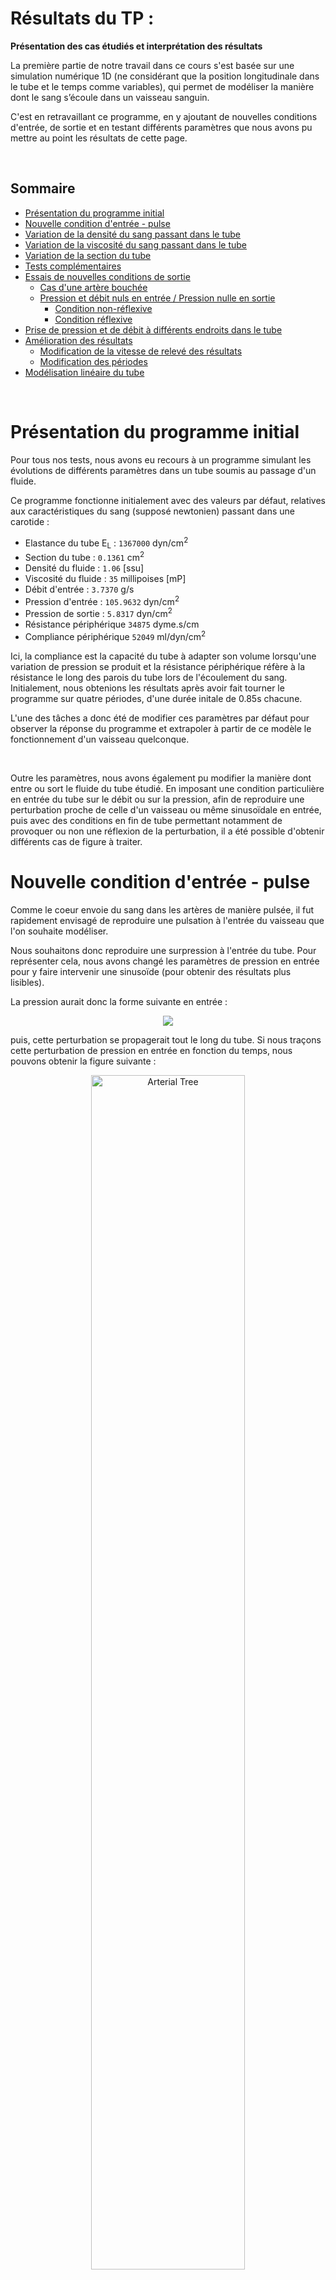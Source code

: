 # Résultats du TP : 

**Présentation des cas étudiés et interprétation des résultats**


La première partie de notre travail dans ce cours s'est basée sur une simulation numérique 1D (ne considérant que la position longitudinale dans le tube et le temps comme variables), qui permet de modéliser la manière dont le sang s’écoule dans un vaisseau sanguin. 

C'est en retravaillant ce programme, en y ajoutant de nouvelles conditions d'entrée, de sortie et en testant différents paramètres que nous avons pu mettre au point les résultats de cette page.


&nbsp;



## **Sommaire**   


* [Présentation du programme initial](#Presentation)
* [Nouvelle condition d'entrée - pulse](#2)
* [Variation de la densité du sang passant dans le tube ](#3)
* [Variation de la viscosité du sang passant dans le tube ](#4)
* [Variation de la section du tube ](#6)
* [Tests complémentaires ](#5)
* [Essais de nouvelles conditions de sortie](#Sortie) 
     * [Cas d'une artère bouchée](#Stop) 
     * [Pression et débit nuls en entrée / Pression nulle en sortie](#Nul)
          * [Condition non-réflexive](#parefl)
          * [Condition réflexive](#refl)
* [Prise de pression et de débit à différents endroits dans le tube](#Diff)
* [Amélioration des résultats](#mieux)
    * [Modification de la vitesse de relevé des résultats](#CFL)
    * [Modification des périodes](#per)
* [Modélisation linéaire du tube](#Lin)

&nbsp;


# Présentation du programme initial <a id="Presentation"></a>

Pour tous nos tests, nous avons eu recours à un programme simulant les évolutions de différents paramètres dans un tube soumis au passage d'un fluide.

Ce programme fonctionne initialement avec des valeurs par défaut, relatives aux caractéristiques du sang (supposé newtonien) passant dans une carotide : 

- Elastance du tube E<sub>L</sub> : ``1367000`` dyn/cm<sup>2</sup>
- Section du tube : ``0.1361`` cm<sup>2</sup>
- Densité du fluide : ``1.06`` [ssu]
- Viscosité du fluide : ``35`` millipoises [mP]
- Débit d'entrée : ``3.7370`` g/s
- Pression d'entrée : ``105.9632`` dyn/cm<sup>2</sup>
- Pression de sortie :  ``5.8317`` dyn/cm<sup>2</sup>
- Résistance périphérique ``34875`` dyme.s/cm 
- Compliance périphérique ``52049`` ml/dyn/cm<sup>2</sup>


Ici, la compliance est la capacité du tube à adapter son volume lorsqu'une variation de pression se produit et la résistance périphérique réfère à la résistance le long des parois du tube lors de l'écoulement du sang. Initialement, nous obtenions les résultats après avoir fait tourner le programme sur quatre périodes, d'une durée initale de 0.85s chacune.

L'une des tâches a donc été de modifier ces paramètres par défaut pour observer la réponse du programme et extrapoler à partir de ce modèle le fonctionnement d'un vaisseau quelconque. 

&nbsp;

Outre les paramètres, nous avons également pu modifier la manière dont entre ou sort le fluide du tube étudié.
En imposant une condition particulière en entrée du tube sur le débit ou sur la pression, afin de reproduire une perturbation proche de celle d'un vaisseau ou même  sinusoïdale en entrée, puis avec des conditions en fin de tube permettant notamment de provoquer ou non une réflexion de la perturbation, il a été possible d'obtenir différents cas de figure à traiter.






# Nouvelle condition d'entrée - pulse <a id="2"></a>

Comme le coeur envoie du sang dans les artères de manière pulsée, il fut rapidement envisagé de reproduire une pulsation à l'entrée du vaisseau que l'on souhaite modéliser.

Nous souhaitons donc reproduire une surpression à l'entrée du tube.
Pour représenter cela, nous avons changé les paramètres de pression en entrée pour y faire intervenir une sinusoïde (pour obtenir des résultats plus lisibles).

La pression aurait donc la forme suivante en entrée :

<p align="center">
<img src="https://render.githubusercontent.com/render/math?math=P_{entree}(t)=P_{max} * sin\left(\frac{\pi t}{T_{pulse}}\right)">
</p>

puis, cette perturbation se propagerait tout le long du tube.
Si nous traçons cette perturbation de pression en entrée en fonction du temps, nous pouvons obtenir la figure suivante :

<p align="center">
<img src="Images/TP/testpulse.png" alt="Arterial Tree" style="width:70%; border:0;">
</p>

Les résultats relatifs aux essais avec cette nouvelle condition d'entrée seront développés par la suite.






# Variation de la densité du sang passant dans le tube <a id="3"></a>

Ici, nous avons choisi de tester le comportement de notre modèle en mettant en évidence l'impact de la densité du sang qui le traverse sur l'évolution de la pression et du débit, en entrée et en sortie du tube.

Ici, le tube choisi a une longueur de 20cm et nous fixerons la viscosité à 10 millipoises (0.01 dans le code) pour tous les tests de cette section. Les autres paramètres sont similaires à ce qui a été établi précédemment (nous conservons un pulse en entrée).



En considérant que le fluide traversant le tube possède une densité de 0.01, puis une densité de 0.1, la pression et le débit - en entrée et en sortie du tube - sont de la forme suivante : 


<img src="Images/TP/densité 0.01 PM.png" alt="image1" style="display:inline-block; width:48%; border:0;"/> <!-- Image à gauche -->
<img src="Images/TP/densité 0.1 PM.png" alt="image2" style="display:inline-block; width:48%; border:0;"/> <!-- Image à droite -->

<p align="center">
pulse pour une densité de 0.01/ de 0.1
</p>



On remarque ainsi que la pression baisse entre l’entrée et la sortie quand la densité est inférieure à 1. Pour vérifier si ce phénomène persiste avec une densité égale ou supérieure à l'unité, nous l'augmentons encore : 

<img src="Images/TP/densité 1 PM.png" alt="image1" style="display:inline-block; width:48%; border:0;"/> <!-- Image à gauche -->
<img src="Images/TP/densité 5 PM.png" alt="image2" style="display:inline-block; width:48%; border:0;"/> <!-- Image à droite -->

<p align="center">
pulse pour une densité de 1/ de 5
</p>


Au delà de l'unité, il n'y a plus de distinction notable entre l'entrée et la sortie du tube.

&nbsp;


Par la suite, nous testons des valeurs encore supérieures pour la densité du fluide, afin de suivre l'évolution qualitative de l'aspect des courbes lors de l'augmentation de ce paramètre : 


<img src="Images/TP/densité 10 PM.png" alt="image1" style="display:inline-block; width:48%; border:0;"/> <!-- Image à gauche -->
<img src="Images/TP/densité 25 PM.png" alt="image2" style="display:inline-block; width:48%; border:0;"/> <!-- Image à droite -->

<p align="center">
pulse pour une densité de 10/ de 25
</p>

&nbsp;


<img src="Images/TP/densité 50 PM.png" alt="image1" style="display:inline-block; width:48%; border:0;"/> <!-- Image à gauche -->
<img src="Images/TP/densité 100 PM.png" alt="image2" style="display:inline-block; width:48%; border:0;"/> <!-- Image à droite -->

<p align="center">
pulse pour une densité de 50/ de 100
</p>

&nbsp;


<img src="Images/TP/densité 500 PM.png" alt="image1" style="display:inline-block; width:48%; border:0;"/> <!-- Image à gauche -->
<img src="Images/TP/densité 1000 PM.png" alt="image2" style="display:inline-block; width:48%; border:0;"/> <!-- Image à droite -->

<p align="center">
pulse pour une densité de 500/ de 1000
</p>


Augmenter la densité décale les courbes en sortie du tube par rapport à celles d'entrée. Ainsi, le pulse imposé en entrée met plus de temps à se propager vers la fin du tube lorsque la densité du fluide est élevée. Autrement dit, la vitesse de propagation de la perturbation diminue puisqu'elle met plus de temps à atteindre l'autre extrémité du tube.

&nbsp;


On peut par ailleurs déduire graphiquement la vitesse des ondes qui se propagent en mesurant la différence de temps entre les 2 maxima des courbes : 

<p align="center">
<img src="Images/TP/vitss PM.png" alt="Arterial Tree" style="width:70%; border:0;">
</p>

(vu que le pulse met le même temps pour arriver à la sortie dans les deux cas ci-dessus, on mesure indifféremment sur l'évolution de la pression ou du débit)

Dans le cas exposé ci-contre, nous avons une densité de 50. Ici, il y a une différence de 0.175-0.025 = 0.150s entre le pulse en entrée et celui en sortie. 

Puisque nous connaissons la longueur L du tube, ainsi que le temps mis pour le traverser, nous pouvons obtenir la vitesse de la manière suivante :

<p align="center">
<img src="https://render.githubusercontent.com/render/math?math=v=\frac{L}{\Delta t}">
</p>

De fait, pour ce test ci, le pulse va a une vitesse de :

<img src="https://render.githubusercontent.com/render/math?math=v=\frac{0.2}{0.15}\approx1.33m.s^{-1}">


En réitérant l'essai par exemple pour une densité de 100, nous obtenons une différence de temps de 0.21s, et donc une vitesse proche de 0.95m/s. Cela prouve bien la diminution de la vitesse lors de l'augmentation de la densité du fluide circulant dans le tube.








# Variation de la viscosité du sang passant dans le tube <a id="4"></a>



Dans cette partie, nous cherchons l'influence de la viscosité du sang sur l'évolution de la pression et du débit, en entrée et en sortie du tube.
Nous réutilisons le pulse introduit précédemment, ainsi que tous les paramètres initiaux (hormis la viscosité).



Pour un fluide ayant une viscosité très faible, par exemple de l'ordre de 1 à 1.10<sup>-4</sup> mP (0.001 et 0.0000001 poises dans le code), on obtient les pressions et débits en entrée et en sortie du tube suivants : 



<img src="Images/TP/Nu_0.0000001.png" alt="image1" style="display:inline-block; width:48%; border:0;"/> <!-- Image à gauche -->
<img src="Images/TP/Nu_0.001.png" alt="image2" style="display:inline-block; width:48%; border:0;"/> <!-- Image à droite -->

<p align="center">
pulse pour une viscosité de  1.10<sup>-4</sup> / 1 mP
</p>

&nbsp;


Le pulse est arrivé dans ces deux cas à la sortie sans perdre en intensité. En omettant dans cette partie l'action de la résistance périphérique du tube, on peut supposer que les pertes de charge sont négligeables dans ces essais.
Une viscosité trop faible n'altère donc aucunement l'intensité ni l'aspect de la perturbation imposée en entrée.

&nbsp;

D'autres essais pour des viscosités plus importantes nous donnent les figures ci-contre :

<img src="Images/TP/Nu_0.1.png" alt="image1" style="display:inline-block; width:48%; border:0;"/> <!-- Image à gauche -->
<img src="Images/TP/Nu_0.2.png" alt="image2" style="display:inline-block; width:48%; border:0;"/> <!-- Image à droite -->

<p align="center">
pulse pour une viscosité de 100 / de 200 mP
</p>


&nbsp;

Ici, les perturbations imposées en entrée ressortent en ayant perdu en intensité. Nous pouvons donc vraisemblablement affirmer que la viscosité du fluide commence à amortir le pulse d'entrée. 

D'autre part, une réflexion en entrée commence à se distinguer pour une viscosité de l'ordre de 100 mP. 
Juste après le pulse imposé, une partie du fluide est directement renvoyée vers l'entrée, ce qui laisse apparaître un débit négatif. L'augmentation de la viscosité du fluide rend donc à priori l'onde imposée en entrée plus sujette à subir des réflexions, vu que le fluide résiste plus au mouvement et au passage de la perturbation.


&nbsp;

On vérifie cela en prenant des viscosités plus élevées :

<img src="Images/TP/Nu_0.5.png" alt="image1" style="display:inline-block; width:48%; border:0;"/> <!-- Image à gauche -->
<img src="Images/TP/Nu_1.png" alt="image2" style="display:inline-block; width:48%; border:0;"/> <!-- Image à droite -->

<p align="center">
pulse pour une viscosité de 500 / de 1000 mP
</p>

&nbsp;

L'apparition d'un débit négatif est d'autant plus marquée que la viscosité est élevée, comme attendu. 

Aux temps longs, les débits d'entrée et de sortie tendent à prendre une même valeur nulle aux temps longs puisque la perturbation est passée et n'impacte plus le passage du fluide dans le tube.


&nbsp;



Si on augmente encore la viscosité du fluide :

<p align="center">
<img src="Images/TP/Nu_10.png" alt="Arterial Tree" style="width:70%; border:0;">
</p>

<p align="center">
pulse pour une viscosité de 10 000 mP (zoom sur le pulse en sortie à droite)
</p>


A ce stade, la viscosité du fluide est suffisamment importante pour que le pulse imposé en entrée soit quasiment totalement amorti en sortie du tube. 




&nbsp;

Pour les premiers essais, les signaux en entrée et en sortie sont à chaque fois repérés au mêmes instants (il faut environ 0.022s pour que le pulse arrive à la sortie du tube). Les modifications opérées sur la viscosité du fluide n'ont donc à priori pas impacté la vitesse du pulse. 

Mais si on prend des viscosités supérieures, à partir de 500mP, le pic de pression en sortie commence à s'étaler sur la fin, même si le signal arrive en sortie du tube aux mêmes temps que précédemment. On pourra donc en conclure que la viscosité n'a qu'un impact très faible sur la vitesse de la perturbation pour nos essais.





# Variation de la section, la longueur, la compliance et la résistance périphérique du tube <a id="4"></a>

<p align="center">
<img src="Images/TP/paramètres initiaux.png" alt="Paramètres initiaux" style="width:70%; border:0;">
</p>

<p align="center">
Section du tube 0.1361 / Longueur du tube 20 / Résistance périphérique 34875 / Compliance périphérique 52049
</p>

<p align="center">
<img src="Images/TP/longueur 10.png" alt="longueur 10" style="width:70%; border:0;">
</p>

<p align="center">
Longueur du tube 10
</p>

Ici en modifiant la longueur du tube en le rendant deux fois moins long, on observe une casi superposition des valeurs de pression et de débit montrant qu'elles n'ont pas le temps de subir de grands changements avec une variation si petite..

<p align="center">
<img src="Images/TP/longueur 100.png" alt="longueur 100" style="width:70%; border:0;">
</p>

<p align="center">
Longueur du tube 100
</p>

Avec une longueur 5 fois plus grande on observe que le débit en sortie est moins élevé mais qu'il se stabilise autour de là-même valeur, de plus le pulse de pression est moins élevé.

<p align="center">
<img src="Images/TP/longueur 1000.png" alt="longueur 1000" style="width:70%; border:0;">
</p>

<p align="center">
Longueur du tube 1000
</p>

Avec un tube d'une telle longueur on observe une brutale chute de débit en sortie de plus la pression n'arrive pas à être communiqué en sortie de tube.

<p align="center">
<img src="Images/TP/section 0.01.png" alt="section 0.01" style="width:70%; border:0;">
</p>

<p align="center">
Section du tube de 0.01
</p>

Ici la section étant étant 10 fois moins grande le signal de débit en entrée et en sortie ne varie casi pas et le pulse de pression ne communique pas.
</p>

<p align="center">
<img src="Images/TP/section 0.5.png" alt="section 0.5" style="width:70%; border:0;">
</p>

<p align="center">
Section du tube de 0.5
</p>

Une section 5 fois plus grande que l'originale n'implique pas de changement de pression cependant on observe une instabilité numérique du résultat de débit en entrée et sortie cependant il reste stable autour des mêmes valeurs.


<p align="center">
<img src="Images/TP/Compliance périphérique 5204.9.png" alt="Compliance périphérique 5204.9" style="width:70%; border:0;">
</p>

<p align="center">
<img src="Images/TP/Compliance périphérique 520490.png" alt="Compliance périphérique 520490" style="width:70%; border:0;">
</p>

On modifiant la compliance d'un facteur 10 on observe très peu de variations de pression et débit.

<p align="center">
<img src="Images/TP/Résistance périphérique 3487.5.png " alt="Résistance périphérique 3487.5" style="width:70%; border:0;">
</p>

Avec une résistance périphérique moins élevé on observe une superposition des débits en entrée et en sortie. On observe les mêmes variations de pression avec une intensité différente.

<p align="center">
<img src="Images/TP/Résistance périphérique 348750.png" alt="Résistance périphérique 348750.png" style="width:70%; border:0;">
</p>
 Une résistance périphérique 10 fois moins élevée montre une instabilitée des résultats ne permettant pas de donner d'interprétation sur l'évolution du débit.

# Variation de de la section du tube <a id="6"></a>



















#  Tests complémentaires <a id="5"></a>

On prend en condition d’entrée une pression à l’entrée du tube constante (on prend un cas où la pression en entrée est non sinusoïdale) et une condition de sortie de type Windkessel simple (une condition réflexive).

**Démarche d’étude :**

On choisit des pressions de tel sorte à avoir un écoulement (Pentrée ≠ Psortie). On obtient donc lors du tracé de du débit en sortie du tube en fonction du temps des débits qui se stabilise et devient constant au cours du temps. Le but est de faire une étude paramétrique donc on change au fur et à mesure les valeurs de la section A0 dans un premier temps (ensuite les valeurs de la longueur du tube et de l’elastance) et on prélève les valeurs de débit à la sortie du tube directement du graphique (débit, temps) pour pouvoir tracer la courbe d’évolution du débit en sortie du tube en fonction des différentes valeurs de section
(ensuite des différentes valeurs de longueur du tube et d’elastance).



- Courbe du débit en sortie en fonction de la section :

<p align="center">
<img src="Images/TP/fig 1 I.png" alt="Arterial Tree" style="width:70%; border:0;">
</p>

&nbsp;


En général :

Le débit est le volume de fluide par unité de temps qui passe devant un point à travers une
surface A. 

<p align="center">
<img src="Images/TP/fig 2 I.png" alt="Arterial Tree" style="width:60%; border:0;">
</p>

Ici, le cylindre ombragé de fluide passe devant le point P dans un tuyau uniforme
en un temps t. Le volume du cylindre est Ad et la vitesse moyenne est v =d/t.
Le débit s’écrit donc :

<p align="center">
<img src="https://render.githubusercontent.com/render/math?math=Q=\frac{Ad}{t}=A\Vec{v}">
</p>


Donc le débit Q est proportionnel à la section A d’après la formule donnée.
D’après la figure ci-contre qui donne l’évolution du débit en sortie du tube en fonction de la section,
on remarque que la représentation graphique de cette évolution est une droite linéaire affine. Donc la courbe traduit bien la proportionnalité de la section par rapport au débit.
(Plus la valeur de la section augmente plus le débit en sortie du tube est important)

&nbsp;

- Courbe du débit en sortie en fonction de l’elastance :


<p align="center">
<img src="Images/TP/fig 3 I.png" alt="Arterial Tree" style="width:70%; border:0;">
</p>


On sait que le débit (ml) est inversement proportionnel à l’elastance (E =DP/DV)
. Ici on a :
La loi du tube qui s’écrit : A(I)=A0*(P(I)/EL+1))
Et le débit Q=A(I)*U(I) donc Q= A0*(P(I)/EL+1)*U(I)

D’après la figure ci-dessus qui donne l’évolution du débit en sortie du tube en fonction de
l’élastance du tube, on remarque qu’on obtient une hyperbole qui est généralement la
représentation graphique d’une fonction inverse y=1/x. Donc la courbe est bien en accord
avec la relation liant le débit et l’elastance. Dans la figure 2 on remarque également que
plus la valeur de l’élastance est grande moins le débit en sortie du tube est important.



&nbsp;

- Courbe du débit en sortie du tube en fonction de la longueur du tube :


<p align="center">
<img src="Images/TP/fig 4 I.png" alt="Arterial Tree" style="width:70%; border:0;">
</p>





En général :

La loi de Poiseuille nous donne la relation liant le débit volumique, la viscosité dynamique
du fluide, la différence de pression, le rayon et la longueur du tube :

<p align="center">
<img src="https://render.githubusercontent.com/render/math?math=q_v=\frac{\pi r^4}{8\eta l}.(p_1 - p_2)">
</p>


Donc, de la formule ci-dessus on peut dire que le débit varie de manière inversement
proportionnelle à la longueur.
D’après la troisième figure de cette partie, qui donne l’évolution du débit du fluide en sortie du tube en fonction de
différentes valeurs de longueur du tube, on remarque qu’on obtient une courbe qui se
rapproche plus d’une droite linéaire décroissante et qui traduit donc une proportionnalité.
Cela va en contradiction avec la formule donnée par la loi de poiseuille. Pour donner une
explication à cela on peut dire que la linéarité qu’on remarque sur la courbe est due aux
frottements.


# Essais de nouvelles conditions de sortie :  <a id="Sortie"></a>


## Cas d'une artère bouchée : <a id="Stop"></a>

Dans ce cas-ci on a mis en place un pulse à l'entrée de l'artère et on impose un débit nul en sortie afin de simuler une artère bouchée. 
On obtient l'évolution du débit à l'entrée suivant :
<p align="center">
<img src="Images/TP/debit_illustre.png" alt="Débit" style="width:75%; border:0;">
</p>
On voit clairement l'onde qui revient, en débit négatif, puis qui repart après un rebond, ce sont les réflexions de l'onde. Les pics du débits décroissent en fonction du temps, cela est dû à la viscosité. On peut essayer de l'estimer en modélisant sur matlab la pente.





## Pression et débit nuls en entrée / pression nulle en sortie  <a id="Nul"></a>


Dans cette section, nous envisageons de considérer que la pression et le débit à l'entrée du tube sont nuls. Ainsi, nous ne devrions qu'avoir à prendre en compte la perturbation provoquée par le pulse que nous imposerons en entrée. On testera également le fait d'annuler la pression en sortie.

### Condition non-réflexive <a id="parefl"></a>

Les résultats présentés ici seront basés sur les paramètres suivants :

- Elastance du tube E<sub>L</sub> : ``1367000`` dyn/cm<sup>2</sup>
- Section du tube A<sub>0</sub> : ``0.1361`` cm<sup>2</sup>
- Longueur du tube  L : ``25`` cm
- Densité du fluide : ``1.06`` kg/m<sup>3</sup>
- Viscosité du fluide : ``35`` millipoises [mP]

On travaille sur un fluide supposé newtonien, la viscosité sera donc supposée constante. Afin d'avoir des résultats plus visibles, nous avons fait tourner le programme sur 20 périodes (on se concentrera principalement sur la hauteur des premiers pics et sur les éventuelles réflexions, donc un tel affichage est plus efficace).

&nbsp;

En reprenant la condition d'entrée introduite précédemment et en traçant la pression à la sortie du tube, sans modifier les pressions et débits par défaut, il vient :

<p align="center">
<img src="Images/TP/Newentreesortiepressparefl.png" alt="Arterial Tree" style="width:70%; border:0;">
</p>


La pression en sortie est légèrement supérieure que celle imposée en entrée. Cela pourrait provenir du fait que, malgré la condition non-réflexive imposée, quelques réflexions se produisent tout au long du tube. Ces réflexions pourraient finir par pousser une plus grande quantité à la fois à la sortie du tube, le tout provoquant une surpression. Une autre hypothèse basée sur la vitesse de relevé des informations tout au long du tube dans notre programme sera explicitée par la suite.

&nbsp;

En annulant cette fois les pressions et débits en entrée, nous pouvons obtenir ce qui suit :

<p align="center">
<img src="Images/TP/entreesortie.png" alt="Arterial Tree" style="width:70%; border:0;">
t d</p>

Cette fois, la pression en sortie est significativement supérieure à celle imposée par le pulse en entrée (le pic est deux fois supérieur). Ici, la première hypothèse fournie est plus crédible, puisque le pulse se réfléchit nettement plusieurs fois - bien plus que dans au cas où nous avions des pressions non-nulles aux extrémités - malgré la non-relféxivité imposée. La surpression s'explique donc d'autant mieux que l'on peut observer les réflexions partielles.

Cependant, l'annulation des paramètres cités inhibe l'effet de la condition de sortie choisie. Nous étions censés n'observer aucune réflexion en fin de tube, mais le fait d'annuler la pression à la fin oblige à priori une partie du pulse envoyé en entrée à se réfléchir.



&nbsp;

Nous pouvons mettre cela en parallèle avec l'évolution du débit à ces deux points de mesure : 


<p align="center">
<img src="Images/TP/Newentreesortiedebitparefl.png" alt="Arterial Tree" style="width:70%; border:0;">
</p>

Dans cette configuration, le sang réfléchi dans le sens inverse de l'écoulement peut ressortir du tube par l'entrée, puisque le tube n'y est pas bouché, d'où le débit négatif observé peu de temps après le pic de débit en sortie. C'est ce que nous avions déjà pu observer en bouchant le tube en amont.


&nbsp;

Lorsque nous annulons les pressions et débits en entrée, nous obtenons la figure suivante pour les débits :

<p align="center">
<img src="Images/TP/entreesortiedebit.png" alt="Arterial Tree" style="width:70%; border:0;">
</p>

Le débit en sortie du tube est bien moins important qu'en entrée, tandis qu'un important pic négatif (courbe bleue) se profile après le signal en sortie.
Ce débit négatif observé en entrée est très important mais s'amoindrit rapidement lorsqu'une première réflexion s'est produite. 

La condition de sortie ne peut toujours pas être parfaitement respectée si l'on impose une pression nulle en sortie. 



### Condition réflexive <a id="refl"></a>

Cette fois, nous tentons d'annuler la pression en entrée et en sortie, ainsi que le débit en entrée tout en prenant une condition à priori réflexive :


<img src="Images/TP/Newentreesortiepress.png" alt="image1" style="display:inline-block; width:48%; border:0;"/> <!-- Image à gauche -->
<img src="Images/TP/entreesortiepressreflCOND.png" alt="image2" style="display:inline-block; width:48%; border:0;"/> <!-- Image à droite -->

<p align="center">
sans annuler les paramètres (à gauche) / en annulant (à droite) - pression
</p>

&nbsp;

<img src="Images/TP/Newentreesortiedebit.png" alt="image2" style="display:inline-block; width:48%; border:0;"/> <!-- Image à droite -->
<img src="Images/TP/entreesortiedebitreflCOND.png" alt="image1" style="display:inline-block; width:48%; border:0;"/> <!-- Image à gauche -->

<p align="center">
sans annuler les paramètres (à gauche) / en annulant (à droite) - débit
</p>



Pour l'évolution de la pression comme celle du débit, nous obtenons avec les paramètres initiaux des résultats très similaires à ce que nous avions pu trouver en bouchant le tube avec un débit nul en sortie.

Dans les conditions standard, le débit en sortie est quasiment nul tandis que celui en entrée atteste à priori de multiples réflexions.

Ces observations viennent naturellement de la condition de sortie imposée dans notre programme. En effet, nous considérons ici une condition de type Windkessel en sortie du tube. La résistance périphérique y est définie par : 

<p align="center">
<img src="https://render.githubusercontent.com/render/math?math=R_{parois} = \frac{P_{entree} - P_{sortie}}{Q}">
</p>

Où Q est le débit à l'endroit considéré. Ainsi, le débit est d'autant plus faible en sortie que la résistance considérée y est importante (elle est de 34875 dyme.s/cm  dans notre cas). Une quantité notoire de sang va être réfléchie en sortie du tube et seulement une faible partie traversera effectivement la sortie. De fait, le débit en sortie est bien plus faible qu'ailleurs.

&nbsp;

Pour les figures obtenues en annulant les pressions aux extrémités ainsi que le débit en entrée, nous n'obtenons plus de phénomène de réflexion aussi marqué. Comme précédemment, l'onde n'est pas totalement réfléchie (nous avons un pic de débit en sortie), donc la condition de sortie n'est pas pleinement respectée.

Mais à présent, nous pouvons à priori trouver une explication pour l'intensité du pic de pression en sortie, qui est toujours aussi élevée que pour l'autre condition de sortie. Comme nous avons de multiples réflexions, on peut s'attendre à avoir une plus grande pression dans une même zone. L'onde qui se propage initialement va croiser des réflexions et s'additionner avec, notamment en sortie où nous venons d'imposer une condition proche de celle du tube bouché.

&nbsp;

Au final, nous pourrions affirmer que l'annulation des pressions (plus encore que l'annulation du débit en entrée) a un plus grand impact sur l'évolution du pulse dans le tube que les conditions imposées en sortie. Dans les deux cas testés, nous obtenons des résultats se situant dans une sorte d'entre-deux, une partie de l'onde se réflechit et le reste traverse effectivement le tube, et ce indépendamment de ce que l'on tente d'imposer aux extrémités.








# Prise de pression et de débit à différents endroits dans le tube  <a id="Diff"></a>


Un des problèmes pouvant limiter notre analyse dans ce TP est dû aux endroits choisis dans le tube pour tracer l'évolution des paramètres. Si nous ne prenions que l'évolution au cours du temps de ce qu'il se passe en entrée et/ou en sortie, nous ne pourrions pas vérifier le fonctionnement intermédiaire du programme.

Pour y remédier et avoir un meilleur aperçu de l'évolution des paramètres le long du tube, nous prenons des mesures également au milieu de celui-ci.


<p align="center">
<img src="Images/TP/entreesortiemilpress.png" alt="Arterial Tree" style="width:70%; border:0;">
</p>

(nous reprenons les conditions standard, avec un pulse en entrée et une condition de Windkessel simple en sortie)

Le même phénomène de reflux est perceptible au milieu du tube, même s'il est moins prononcé qu'en sortie.

Autrement, on peut déjà voir ici que la pression n'a plus la même allure au milieu du tube, le pic y étant plus faible qu'en entrée. 
La résistance périphérique n'étant pas nulle pour notre essai, il se peut que des pertes de charge tout au long du tube soient à l'origine de cette modification.

&nbsp;

Pour vérifier cela, on peut augmenter encore le nombre de points de mesure :



<p align="center">
<img src="Images/TP/touslespointspression2.png" alt="Arterial Tree" style="width:70%; border:0;">
</p>

En réalité, les pics de pression relevés tout au long du tube semblent décroître, en partant de la sortie du tube et jusqu'au quart de celui-ci.
L'hypothèse des pertes de charge ne permet donc pas à priori d'expliquer une telle évolution de la pression dans le tube.




 # Amélioration des résultats <a id="mieux"></a>

Nous allons tenter ici d'améliorer les résultats présentés dans la partie précédente.

## Modification de la vitesse de relevé des résultats <a id="CFL"></a>

Nous avons pu envisager que les résultats précédemment obtenus étaient peut-être dûs à un mauvais relevé des pressions au cours du temps. 

En effet, pour relever les données de pression, il nous faut mettre en place un schéma de calcul suffisamment en avance sur l'onde à analyser pour pouvoir relever des résultats, sans pour autant être trop rapide pour ne pas omettre des informations pouvant être trop éloignées temporellement de ce que l'on souhaite obtenir.
Cette condition de 'vitesse de relevé' à respecter, la condition CFL, pourrait être à l'origine de nos résultats inexplicables.

Nous sommes partis de base sur un CFL valant 3 fois la vitesse de l'onde produite dans notre modèle. En prenant une condition CFL de 2.5 fois la vitesse de l'onde, nous obtenons la figure suivante : 

<p align="center">
<img src="Images/TP/touslespointspression255.png" alt="Arterial Tree" style="width:70%; border:0;">
</p>
<p align="center">
Evolution de la pression - CFL de 2.5
</p>


Il apparaît en effet bien, cette fois-ci, que le pic diminue jusqu'à ce que l'on arrive aux trois quarts du tube. Le niveau du pic repart cependant encore à la hausse après ce passage. 


&nbsp;

Nous essayons donc encore de réduire cette condition CFL, cette fois ci à 2.2 fois la vitesse de l'onde :



<p align="center">
<img src="Images/TP/touslespointspression225.png" alt="Arterial Tree" style="width:70%; border:0;">
</p>
<p align="center">
Evolution de la pression - CFL de 2.2
</p>


Nous obtenons des résultats similaires à ce que nous avions précédemment. 

La condition CFL n'étant pas remplie indéfiniment, nous ne pouvons plus obtenir de résultats pour une vitesse de relevé égale ou inférieure à 2.1 fois celle de l'onde. L'onde étant déjà passée dans la zone 'traitée' par notre schéma de calcul à un instant t, nous ne pouvons plus rien en retirer.

Le meilleur résultat que nous pourrons donc obtenir est celui présenté ci-dessus.

Il est plus envisageable à présent de considérer que les pertes de charge soient bien à l'origine des différences tout au long du tube.

L'écoulement étant freiné au cours de son évolution, notamment au niveau des parois et à cause de sa viscosité, il ne peut pas y avoir exactement la même quantité de sang à chaque endroit du tube à un instant t, une partie étant restée en arrière. Cela peut bien expliquer cette différence de pression dans notre tube.




&nbsp;

Ce même affichage peut être mis en place pour la mesure des débits en fonction du temps :

<p align="center">
<img src="Images/TP/entreesortiedebit225.png" alt="Arterial Tree" style="width:70%; border:0;">
</p>
<p align="center">
Evolution du débit - CFL de 2.2
</p>

Ici, le débit en sortie diminue drastiquement à cause de la condition imposée en sortie mais les pics de débit diminuent à priori de la même manière que pour la pression et à cause des mêmes pertes de charge au long du tube.



## Modification des périodes <a id="per"></a>


Par défaut, nous avons choisi de prendre dans la partie précédente 20 périodes, d'une durée de 0.05s chacune pour notre modèle. 

Nous avons donc tenté de changer ces paramètres, pour trouver une possible source d'erreur dans nos affichages. Ici, nous réutiliserons une condition de sortie non-réflexive pour présenter nos résultats, ce qui nous permettra de faire des comparaisons plutôt sur le début de l'éxécution de notre programme (là où nos avions le plus de non-linéarités dans la partie précédente) et d'omettre les (éventuelles) limites d'un affichage trop restreint pour observer les réflexions successives.

Nous n'explicitons que les figures obtenues pour l'évolution du débit dans le tube, mais les résultats obtenus pour d'autres paramètres comme la pression sont similaires.

&nbsp;

Précédemment, nous avions effectué nos tests avec des périodes de très courte durée (0.05s). Ce choix s'est basé en grande partie sur une recherche de rapidité d'éxécution du code, puisque la vitesse d'éxécution augmentait d'autant plus que les périodes étaient longues. 

Un essai à entreprendre était donc d'augmenter la durée des périodes. Pour conserver un programme qui fonctionne en un temps raisonnable, nous avons dû diminuer en parallèle le nombre de périodes.
Pour 10 périodes de 0.1s et de 0.25s chacune, nous obtenons :


<img src="Images/TP/debit10per01.png" alt="image2" style="display:inline-block; width:48%; border:0;"/> <!-- Image à droite -->
<img src="Images/TP/debit10per025.png" alt="image1" style="display:inline-block; width:48%; border:0;"/> <!-- Image à gauche -->

Evolution du débit - 10 périodes de 0.1s / 0.25s
</p>

On peut clairement voir qu'en augmentant la durée des périodes, les phénomènes non-linéaires présents juste après l'affichage du pulse qui se propage se dissipient. 
Cependant, l'affichage n'est pas encore acceptable avec ces paramètres puisque les pulses relevés à différents endroits du tube semblent se superposer, notamment à cause du nombre trop élevé de périodes que l'on a pris.

&nbsp;

On augmente donc encore la durée, mais en diminuant cette fois le nombre de périodes :

<p align="center">
<img src="Images/TP/debit5per05.png" alt="Arterial Tree" style="width:70%; border:0;">
</p>
<p align="center">
Evolution du débit - 5 périodes de 0.5s
</p>

De cette manière, on peut retrouver l'évolution temporelle du pulse imposé en entrée, sans avoir d'effets dûs à la non-linéarité.

&nbsp;

On peut encore tenter de diminuer la durée des 5 périodes, pour réduire le temps de calcul :
 
<img src="Images/TP/debitnb5per025parefl.png" alt="image2" style="display:inline-block; width:37%; border:0;"/> <!-- Image à droite -->
<img src="Images/TP/debit5per01.png" alt="image1" style="display:inline-block; width:60%; border:0;"/> <!-- Image à gauche -->
<p>
<p align="center">
Evolution du débit - 5 périodes de 0.25s / 0.1s
</p>

On retombe sur des résultats peu fiables vers la fin de l'éxécution, notamment pour 0.10s. On ne pourra donc à priori pas beaucoup réduire le temps de calcul tout en obtenant de bons résultats.

Nous considèrerons donc que l'on peut obtenir des résultats exploitables avec 5 périodes de 0.5 - 0.25s chacune, ce qui se rapproche relativement bien des données implémentées par défaut dans le programme utilisé. Néanmoins, comme nous avons fait des tests avec un tube non-réflexif, ces paramètres ne resteront pas nécessairement adéquats pour traiter un autre type de condition limite, notamment des conditions impliquant des réflexions pour lesquelles on souhaiterait avoir une plus grande plage de données pour analyser l'évolution. 


# Cas linéaire :  <a id="Lin"></a>

Pour tous nos affichages précédents, il est clair que nos résulats restent peu fiables, principalement à cause des non-linéarités présentes de base dans le modèle utilisé lors de l'élaboration de ce tube 1D. 
Il sera donc présenté ici une amélioration de cette modélisation, ne présentant plus qu'une évolution linéaire.

</p>

J'ai mesuré les valeurs de l'amplitude pour chacun des graphes suivants. A première vue, on ne remarque aucune différence à l'oeil nu. Néanmoins, on constate, de manière générale, que les amplitudes sont très légèrement plus élevées lorqu'on utilise le programme linéaire. Cela signifie que pour une évolution linéaire les valeurs de pression, de débit et de section sont un peu plus importantes.

Pour ce qui concerne ces mêmes grandeurs en fin de tube , on obtient :

<p align="center">
<img src="Images/TP/Pressure Section Débit Fin.png" alt="Arterial Tree" style="width:70%; border:0;">
</p>
<p align="center">
Comparaison Linéaire Non-Linéaire pour la pression le débit et la section en fin de tube
</p>

Les constats sont les mêmes que pour celles en début de tube. Les valeurs de pression, de débit et de section sont plus grandes pour le tube linéaire par rapport au non-linéaire.

Ensuite, j'ai comparé la même chose pour la vitesse et tau en début de tube et en fin de tube :

<p align="center">
<img src="Images/TP/Vitesse et Tau Début.png" alt="Arterial Tree" style="width:70%; border:0;">
</p>
<p align="center">
Comparaison Linéaire Non-Linéaire pour la vitesse et tau en début de tube
</p>

<p align="center">
<img src="Images/TP/Vitesse et Tau Fin.png" alt="Arterial Tree" style="width:70%; border:0;">
</p>
<p align="center">
Comparaison Linéaire Non-Linéaire pour la vitesse et tau en fin de tube
</p>

Concernant la valeur de tau, on remarque une représentation sinusoïdale par l'intermédiaire du programme non linéaire alors que linéairement, on voit que la valeur de tau reste nulle tout le long. Si on s'intéresse à la vitesse, on ne voit pas de différences à l'oeil nu mais les différences d'amplitude sont très légères.
Concernant la fin du tube, les valeurs entre linéaire et non-linéaire sont approximativement similaires. Il n'y a donc pas de différences significatives entre le cas linéaire et non-linéaire.

Par la suite, j'ai changé la condition d'entrée afin d'imposer une pression de type pulse à l'entrée du tube. Tout cela dans le but de comparer l'évolution de la section dans le temps avec la solution analytique obtenue grâce à un autre programme :

<p align="center">
<img src="Images/TP/Solution Analytique Section Totale.png" alt="Arterial Tree" style="width:70%; border:0;">
</p>
<p align="center">
Solution Analytique Section Totale
</p>

<img src="Images/TP/Section Evolution Pulse Linéaire Début.png" alt="image1" style="display:inline-block; width:48%; border:0;"/> <!-- Image à gauche -->
<img src="Images/TP/Section Evolution Pulse Linéaire Fin.png" alt="image2" style="display:inline-block; width:48%; border:0;"/> <!-- Image à droite -->

<p align="center">
Parties du programme modifiées
</p>

Pour cette partie, on constate que, par l'intermédiaire du programme linéaire, on obtient seulement le début de la solution analytique obtenue au-dessus. 



